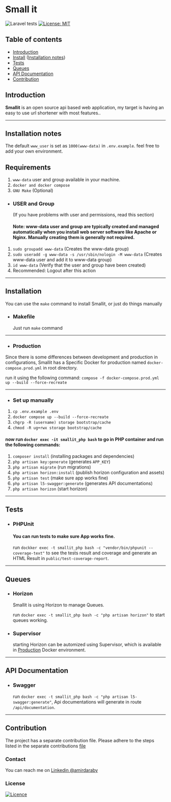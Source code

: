 # Small it

![Laravel tests](https://github.com/amirdaraby/Smallit-api/actions/workflows/laravel.yml/badge.svg)
[![License: MIT](https://img.shields.io/badge/License-MIT-yellow.svg)](https://opensource.org/licenses/MIT)

## Table of contents
- [Introduction](#introduction)
- [Install](#installation) ([Installation notes](#installation-notes))
- [Tests](#tests)
- [Queues](#queues)
- [API Documentation](#api-documentation)
- [Contribution](#contribution)

## Introduction

**Smallit** is an open source api based
web application, my target is having an easy to use url shortener with most features..

---

## Installation notes

The default `www_user` is set as `1000(www-data)` in `.env.example`. feel free to add your own environment.

## Requirements

1. `www-data` user and group available in your machine.
2. `docker and docker compose`
3. `GNU Make` (Optional)


- ### USER and Group
  (If you have problems with user and permissions, read this section)
  #### Note: www-data user and group are typically created and managed automatically when you install web server software like Apache or Nginx. Manually creating them is generally not required.

1. `sudo groupadd www-data` (Creates the www-data group)
2. `sudo useradd -g www-data -s /usr/sbin/nologin -M www-data` (Creates www-data user and add it to www-data group)
3. `id www-data` (Verify that the user and group have been created)
4. Recommended: Logout after this action 

---

## Installation

You can use the `make` command to install Smallit, or just do things manually

- ### Makefile

  Just run `make` command

---

- ### Production
Since there is some differences between development and production in configurations, Smallit has a Specific Docker for production named `docker-compose.prod.yml` in root directory.

run it using the following command: `compose -f docker-compose.prod.yml up --build --force-recreate`

---

- ### Set up manually

1. `cp .env.example .env`
2. `docker compose up --build --force-recreate`
3. `chgrp -R (username) storage bootstrap/cache`
4. `chmod -R ug+rwx storage bootstrap/cache`

#### now run `docker exec -it smallit_php bash` to go in PHP container and run the following commands:
1. `composer install` (installing packages and dependencies)
2. `php artisan key:generate` (generates `APP_KEY`)
3. `php artisan migrate` (run migrations)
4. `php artisan horizon:install` (publish horizon configuration and assets)
5. `php artisan test` (make sure app works fine)
6. `php artisan l5-swagger:generate` (generates API documentations)
7. `php artisan horizon` (start horizon)
---

## Tests
- ### PHPUnit
  #### You can run tests to make sure App works fine. 
  run `dockker exec -t smallit_php bash -c "vendor/bin/phpunit --coverage-text"` to see the tests result and coverage and generate an HTML Result in `public/test-coverage-report`.

---
## Queues

- ### Horizon 

   Smallit is using Horizon to manage Queues.

   run `docker exec -t smallit_php bash -c "php artisan horizon"` to start queues working.


- ### Supervisor
   starting Horizon can be automized using Supervisor, which is available in [Production](#production) Docker environment.

---
## API Documentation

- ### Swagger
   run `docker exec -t smallit_php bash -c "php artisan l5-swagger:generate"`, Api documentations will generate in route `/api/documentation`.

---

## Contribution
The project has a separate contribution file. Please adhere to the steps listed in the separate contributions [file](.github/CONTRIBUTING.md)

### Contact
You can reach me on [Linkedin @amirdaraby](https://www.linkedin.com/in/amirdaraby/)

### License
[![Licence](https://img.shields.io/github/license/Ileriayo/markdown-badges?style=for-the-badge)](LICENSE.md)